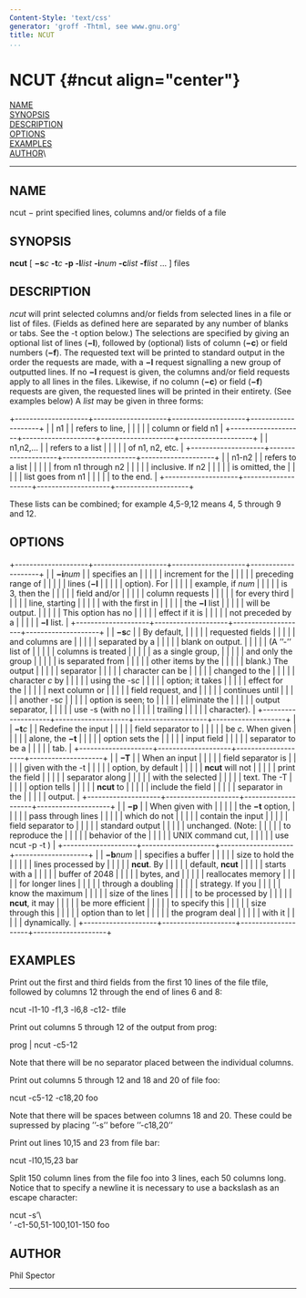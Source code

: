 ```yaml
---
Content-Style: 'text/css'
generator: 'groff -Thtml, see www.gnu.org'
title: NCUT
...
```


NCUT {#ncut align="center"}
====

[NAME](#NAME)\
[SYNOPSIS](#SYNOPSIS)\
[DESCRIPTION](#DESCRIPTION)\
[OPTIONS](#OPTIONS)\
[EXAMPLES](#EXAMPLES)\
[AUTHOR](#AUTHOR)\

------------------------------------------------------------------------

NAME []()
---------

ncut − print specified lines, columns and/or fields of a file

SYNOPSIS []()
-------------

**ncut** \[ **−s***c* **-t***c* **-p -l***list* **-i***num* **-c***list*
**-f***list* ... \] files

DESCRIPTION []()
----------------

*ncut* will print selected columns and/or fields from selected lines in
a file or list of files. (Fields as defined here are separated by any
number of blanks or tabs. See the -t option below.) The selections are
specified by giving an optional list of lines (**−l**), followed by
(optional) lists of column (**−c**) or field numbers (**−f**). The
requested text will be printed to standard output in the order the
requests are made, with a **−l** request signalling a new group of
outputted lines. If no **−l** request is given, the columns and/or field
requests apply to all lines in the files. Likewise, if no column
(**−c**) or field (**−f**) requests are given, the requested lines will
be printed in their entirety. (See examples below) A *list* may be given
in three forms:

+--------------------+--------------------+--------------------+--------------------+
|                    | n1                 |                    | refers to line,    |
|                    |                    |                    | column or field n1 |
+--------------------+--------------------+--------------------+--------------------+
|                    | n1,n2,...          |                    | refers to a list   |
|                    |                    |                    | of n1, n2, etc.    |
+--------------------+--------------------+--------------------+--------------------+
|                    | n1-n2              |                    | refers to a list   |
|                    |                    |                    | from n1 through n2 |
|                    |                    |                    | inclusive. If n2   |
|                    |                    |                    | is omitted, the    |
|                    |                    |                    | list goes from n1  |
|                    |                    |                    | to the end.        |
+--------------------+--------------------+--------------------+--------------------+

These lists can be combined; for example 4,5-9,12 means 4, 5 through 9
and 12.

OPTIONS []()
------------

+--------------------+--------------------+--------------------+--------------------+
|                    | **−i***num*        |                    | specifies an       |
|                    |                    |                    | increment for the  |
|                    |                    |                    | preceding range of |
|                    |                    |                    | lines (**−l**      |
|                    |                    |                    | option). For       |
|                    |                    |                    | example, if *num*  |
|                    |                    |                    | is 3, then the     |
|                    |                    |                    | field and/or       |
|                    |                    |                    | column requests    |
|                    |                    |                    | for every third    |
|                    |                    |                    | line, starting     |
|                    |                    |                    | with the first in  |
|                    |                    |                    | the **−l** list    |
|                    |                    |                    | will be output.    |
|                    |                    |                    | This option has no |
|                    |                    |                    | effect if it is    |
|                    |                    |                    | not preceded by a  |
|                    |                    |                    | **−l** list.       |
+--------------------+--------------------+--------------------+--------------------+
|                    | **−s***c*          |                    | By default,        |
|                    |                    |                    | requested fields   |
|                    |                    |                    | and columns are    |
|                    |                    |                    | separated by a     |
|                    |                    |                    | blank on output.   |
|                    |                    |                    | (A ’’-’’ list of   |
|                    |                    |                    | columns is treated |
|                    |                    |                    | as a single group, |
|                    |                    |                    | and only the group |
|                    |                    |                    | is separated from  |
|                    |                    |                    | other items by the |
|                    |                    |                    | blank.) The output |
|                    |                    |                    | separator          |
|                    |                    |                    | character can be   |
|                    |                    |                    | changed to the     |
|                    |                    |                    | character *c* by   |
|                    |                    |                    | using the -s*c*    |
|                    |                    |                    | option; it takes   |
|                    |                    |                    | effect for the     |
|                    |                    |                    | next column or     |
|                    |                    |                    | field request, and |
|                    |                    |                    | continues until    |
|                    |                    |                    | another -s*c*      |
|                    |                    |                    | option is seen; to |
|                    |                    |                    | eliminate the      |
|                    |                    |                    | output separator,  |
|                    |                    |                    | use -s (with no    |
|                    |                    |                    | trailing           |
|                    |                    |                    | character).        |
+--------------------+--------------------+--------------------+--------------------+
|                    | **−t***c*          |                    | Redefine the input |
|                    |                    |                    | field separator to |
|                    |                    |                    | be *c*. When given |
|                    |                    |                    | alone, the **−t**  |
|                    |                    |                    | option sets the    |
|                    |                    |                    | input field        |
|                    |                    |                    | separator to be a  |
|                    |                    |                    | tab.               |
+--------------------+--------------------+--------------------+--------------------+
|                    | **−T**             |                    | When an input      |
|                    |                    |                    | field separator is |
|                    |                    |                    | given with the -t  |
|                    |                    |                    | option, by default |
|                    |                    |                    | **ncut** will not  |
|                    |                    |                    | print the field    |
|                    |                    |                    | separator along    |
|                    |                    |                    | with the selected  |
|                    |                    |                    | text. The -T       |
|                    |                    |                    | option tells       |
|                    |                    |                    | **ncut** to        |
|                    |                    |                    | include the field  |
|                    |                    |                    | separator in the   |
|                    |                    |                    | output.            |
+--------------------+--------------------+--------------------+--------------------+
|                    | **−p**             |                    | When given with    |
|                    |                    |                    | the **−t** option, |
|                    |                    |                    | pass through lines |
|                    |                    |                    | which do not       |
|                    |                    |                    | contain the input  |
|                    |                    |                    | field separator to |
|                    |                    |                    | standard output    |
|                    |                    |                    | unchanged. (Note:  |
|                    |                    |                    | to reproduce the   |
|                    |                    |                    | behavior of the    |
|                    |                    |                    | UNIX command cut,  |
|                    |                    |                    | use ncut -p -t )   |
+--------------------+--------------------+--------------------+--------------------+
|                    | **−b***num*        |                    | specifies a buffer |
|                    |                    |                    | size to hold the   |
|                    |                    |                    | lines processed by |
|                    |                    |                    | **ncut**. By       |
|                    |                    |                    | default, **ncut**  |
|                    |                    |                    | starts with a      |
|                    |                    |                    | buffer of 2048     |
|                    |                    |                    | bytes, and         |
|                    |                    |                    | reallocates memory |
|                    |                    |                    | for longer lines   |
|                    |                    |                    | through a doubling |
|                    |                    |                    | strategy. If you   |
|                    |                    |                    | know the maximum   |
|                    |                    |                    | size of the lines  |
|                    |                    |                    | to be processed by |
|                    |                    |                    | **ncut**, it may   |
|                    |                    |                    | be more efficient  |
|                    |                    |                    | to specify this    |
|                    |                    |                    | size through this  |
|                    |                    |                    | option than to let |
|                    |                    |                    | the program deal   |
|                    |                    |                    | with it            |
|                    |                    |                    | dynamically.       |
+--------------------+--------------------+--------------------+--------------------+

EXAMPLES []()
-------------

Print out the first and third fields from the first 10 lines of the file
tfile, followed by columns 12 through the end of lines 6 and 8:

ncut -l1-10 -f1,3 -l6,8 -c12- tfile

Print out columns 5 through 12 of the output from prog:

prog | ncut -c5-12

Note that there will be no separator placed between the individual
columns.

Print out columns 5 through 12 and 18 and 20 of file foo:

ncut -c5-12 -c18,20 foo

Note that there will be spaces between columns 18 and 20. These could be
supressed by placing ’’-s’’ before ’’-c18,20’’

Print out lines 10,15 and 23 from file bar:

ncut -l10,15,23 bar

Split 150 column lines from the file foo into 3 lines, each 50 columns
long. Notice that to specify a newline it is necessary to use a
backslash as an escape character:

ncut -s’\\\
’ -c1-50,51-100,101-150 foo

AUTHOR []()
-----------

Phil Spector

------------------------------------------------------------------------
